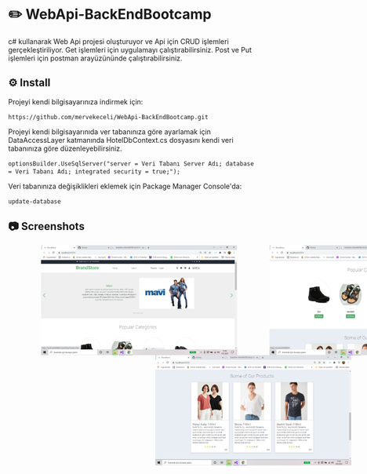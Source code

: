 # ✏️ WebApi-BackEndBootcamp

c# kullanarak Web Api projesi oluşturuyor ve Api için CRUD işlemleri gerçekleştiriliyor. Get işlemleri için uygulamayı çalıştırabilirsiniz. Post ve Put işlemleri için postman arayüzününde çalıştırabilirsiniz.

## ⚙️ Install

Projeyi kendi bilgisayarınıza indirmek için: 
```
https://github.com/mervekeceli/WebApi-BackEndBootcamp.git
```

Projeyi kendi bilgisayarınıda ver tabanınıza göre ayarlamak için DataAccessLayer katmanında HotelDbContext.cs dosyasını kendi veri tabanınıza göre düzenleyebilirsiniz.
```
optionsBuilder.UseSqlServer("server = Veri Tabanı Server Adı; database = Veri Tabanı Adı; integrated security = true;");
```

Veri tabanınıza değişiklikleri eklemek için Package Manager Console'da:

```
update-database
```
## 📷 Screenshots

<div style="display: flex; width: 1000px; justify-content: space-evenly;">
  <img src="https://github.com/SuleAktas/BrandStore/blob/main/img/Ekran%20G%C3%B6r%C3%BCnt%C3%BCs%C3%BC%20(42).png" width="400px;" alt=""/>
  <img src="https://github.com/SuleAktas/BrandStore/blob/main/img/Ekran%20G%C3%B6r%C3%BCnt%C3%BCs%C3%BC%20(43).png" width="400px;" alt=""/>
</div>
<div style="display: flex; width: 1000px; justify-content: space-evenly;">
  <img src="https://github.com/SuleAktas/BrandStore/blob/main/img/Ekran%20G%C3%B6r%C3%BCnt%C3%BCs%C3%BC%20(44).png" width="400px;" alt=""/>
</div>
